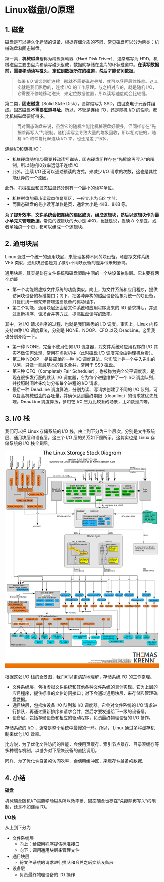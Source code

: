 # Linux磁盘I/O原理

## 1. 磁盘

磁盘是可以持久化存储的设备，根据存储介质的不同，常见磁盘可以分为两类：机械磁盘和固态磁盘。

第一类，**机械磁盘**也称为硬盘驱动器（Hard Disk Driver），通常缩写为 HDD。机械磁盘主要由盘片和读写磁头组成，数据就存储在盘片的环状磁道中。**在读写数据前，需要移动读写磁头，定位到数据所在的磁道，然后才能访问数据**。

> 如果 I/O 请求刚好连续，那就不需要磁道寻址，就可以获得最佳性能。这其实就是我们熟悉的，连续 I/O 的工作原理。与之相对应的，就是随机 I/O，它需要不停地移动磁头，来定位数据位置，所以读写速度就会比较慢。

第二类，**固态磁盘**（Solid State Disk），通常缩写为 SSD，由固态电子元器件组成。固态磁盘**不需要磁道寻址**，所以，不管是连续 I/O，还是随机 I/O 的性能，都比机械磁盘要好得多。

> 而对固态磁盘来说，虽然它的随机性能比机械硬盘好很多，但同样存在“先擦除再写入”的限制。随机读写会导致大量的垃圾回收，所以相对应的，随机 I/O 的性能比起连续 I/O 来，也还是差了很多。

连续I/O和随机I/O：

* 机械硬盘随机I/O需要移动读写磁头，固态硬盘同样存在“先擦除再写入”的限制，所以随机IO效率远低于连续I/O
* 此外，连续 I/O 还可以通过预读的方式，来减少 I/O 请求的次数，这也是其性能优异的一个原因。

此外，机械磁盘和固态磁盘还分别有一个最小的读写单位。

* 机械磁盘的最小读写单位是扇区，一般大小为 512 字节。
* 而固态磁盘的最小读写单位是页，通常大小是 4KB、8KB 等。

**为了提升效率，文件系统会把连续的扇区或页，组成逻辑块，然后以逻辑块作为最小单元来管理数据**。常见的逻辑块的大小是 4KB，也就是说，连续 8 个扇区，或者单独的一个页，都可以组成一个逻辑块。



## 2. 通用块层

Linux 通过一个统一的通用块层，来管理各种不同的块设备。和虚拟文件系统 VFS 类似，通用块层也是为了减小不同块设备的差异带来的影响。

通用块层，其实是处在文件系统和磁盘驱动中间的一个块设备抽象层。它主要有两个功能：

* 第一个功能跟虚拟文件系统的功能类似。向上，为文件系统和应用程序，提供访问块设备的标准接口；向下，把各种异构的磁盘设备抽象为统一的块设备，并提供统一框架来管理这些设备的驱动程序。
* 第二个功能，通用块层还会给文件系统和应用程序发来的 I/O 请求排队，并通过重新排序、请求合并等方式，提高磁盘读写的效率。



其中，对 I/O 请求排序的过程，也就是我们熟悉的 I/O 调度。事实上，Linux 内核支持四种 I/O 调度算法，分别是 NONE、NOOP、CFQ 以及 DeadLine。这里我也分别介绍一下。

* 第一种 NONE，完全不使用任何 I/O 调度器，对文件系统和应用程序的 I/O 其实不做任何处理，常用在虚拟机中（此时磁盘 I/O 调度完全由物理机负责）。
* 第二种 NOOP ，是最简单的一种 I/O 调度算法。它实际上是一个先入先出的队列，只做一些最基本的请求合并，常用于 SSD 磁盘。
* 第三种 CFQ（Completely Fair Scheduler），也被称为完全公平调度器，是现在很多发行版的默认 I/O 调度器，它为每个进程维护了一个 I/O 调度队列，并按照时间片来均匀分布每个进程的 I/O 请求。
* 最后一种 DeadLine 调度算法，分别为读、写请求创建了不同的 I/O 队列，可以提高机械磁盘的吞吐量，并确保达到最终期限（deadline）的请求被优先处理。DeadLine 调度算法，多用在 I/O 压力比较重的场景，比如数据库等。



## 3. I/O 栈

我们可以把 Linux 存储系统的 I/O 栈，由上到下分为三个层次，分别是文件系统层、通用块层和设备层。这三个 I/O 层的关系如下图所示，这其实也是 Linux 存储系统的 I/O 栈全景图。

![](assets/Linux-storage-stack-diagram_v4.10.png)

根据这张 I/O 栈的全景图，我们可以更清楚地理解，存储系统 I/O 的工作原理。

* 文件系统层，包括虚拟文件系统和其他各种文件系统的具体实现。它为上层的应用程序，提供标准的文件访问接口；对下会通过通用块层，来存储和管理磁盘数据。
* 通用块层，包括块设备 I/O 队列和 I/O 调度器。它会对文件系统的 I/O 请求进行排队，再通过重新排序和请求合并，然后才要发送给下一级的设备层。
* 设备层，包括存储设备和相应的驱动程序，负责最终物理设备的 I/O 操作。

存储系统的 I/O ，通常是整个系统中最慢的一环。所以， Linux 通过多种缓存机制来优化 I/O 效率。

比方说，为了优化文件访问的性能，会使用页缓存、索引节点缓存、目录项缓存等多种缓存机制，以减少对下层块设备的直接调用。

同样，为了优化块设备的访问效率，会使用缓冲区，来缓存块设备的数据。



## 4. 小结

**磁盘**

机械硬盘随机I/O需要移动磁头所以效率低，固态硬盘也存在“先擦除再写入”的限制，还是不如连续I/O。

**I/O栈**

从上到下分为

* 文件系统层
  * 向上：给应用程序提供标准接口
  * 向下：调用通用块层来管理文件
* 通用块层
  * 将文件系统的请求进行排队和合并之后交给设备层
* 设备层
  * 负责最终物理设备的 I/O 操作